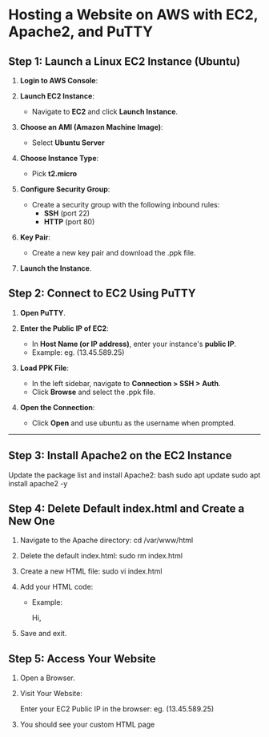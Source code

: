 # Hosting a Website on AWS with EC2, Apache2, and PuTTY

## Step 1: Launch a Linux EC2 Instance (Ubuntu)

1. **Login to AWS Console**:
  

2. **Launch EC2 Instance**:
    - Navigate to **EC2** and click **Launch Instance**.

3. **Choose an AMI (Amazon Machine Image)**:
   - Select **Ubuntu Server**

4. **Choose Instance Type**:
   - Pick **t2.micro**

5. **Configure Security Group**:
   - Create a security group with the following inbound rules:
     - **SSH** (port 22)
     - **HTTP** (port 80)

6. **Key Pair**:
   - Create a new key pair and download the .ppk file.

7. **Launch the Instance**.



## Step 2: Connect to EC2 Using PuTTY

1. **Open PuTTY**.

2. **Enter the Public IP of EC2**:
   - In **Host Name (or IP address)**, enter your instance's **public IP**.
   - Example: eg. (13.45.589.25)

3. **Load PPK File**:
   - In the left sidebar, navigate to **Connection > SSH > Auth**.
   - Click **Browse** and select the .ppk file.

4. **Open the Connection**:
   - Click **Open** and use ubuntu as the username when prompted.

---

## Step 3: Install Apache2 on the EC2 Instance

Update the package list and install Apache2:
bash
sudo apt update
sudo apt install apache2 -y


## Step 4: Delete Default index.html and Create a New One
1. Navigate to the Apache directory:
   cd /var/www/html
2. Delete the default index.html:
   sudo rm index.html
3. Create a new HTML file:
   sudo vi index.html
4. Add your HTML code:
   - Example:
   
     <html>
       Hi,
     </html>
  
5. Save and exit.

## Step 5: Access Your Website
1. Open a Browser.

2. Visit Your Website:

   Enter your EC2 Public IP in the browser:
   eg. (13.45.589.25)
3. You should see your custom HTML page
